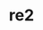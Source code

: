 ---
title: "re2"
layout: cache
categories: [package, develop]
meta: {"compilers": ["apple-clang@16.0.0", "gcc@11.4.0", "gcc@13.2.0"], "num_specs": 27, "num_specs_by_stack": {"e4s": 6, "hep": 5, "ml-darwin-aarch64-mps": 4, "ml-linux-aarch64-cpu": 6, "ml-linux-aarch64-cuda": 6, "ml-linux-x86_64-cpu": 6, "ml-linux-x86_64-cuda": 6, "ml-linux-x86_64-rocm": 6, "root": 27}, "oss": ["sequoia", "ubuntu22.04", "ubuntu24.04"], "platforms": ["darwin", "linux"], "stacks": ["e4s", "hep", "ml-darwin-aarch64-mps", "ml-linux-aarch64-cpu", "ml-linux-aarch64-cuda", "ml-linux-x86_64-cpu", "ml-linux-x86_64-cuda", "ml-linux-x86_64-rocm", "root"], "targets": ["aarch64", "x86_64_v3"], "versions": ["2024-07-02"]}
spec_details: [{"compiler": "gcc@11.4.0", "hash": "42b5iidkpmdytaqm5gvxlsxxswkdbdgl", "os": "ubuntu22.04", "platform": "linux", "size": "-", "stacks": ["e4s", "root"], "target": "x86_64_v3", "variants": ["build_system=cmake", "build_type=Release", "generator=make", "~icu", "~ipo", "+pic", "+shared"], "versions": ["2024-07-02"]}, {"compiler": "gcc@11.4.0", "hash": "4nplkg26oiu4s76mvj6so57p3ib6go7g", "os": "ubuntu22.04", "platform": "linux", "size": "-", "stacks": ["hep", "root"], "target": "x86_64_v3", "variants": ["build_system=cmake", "build_type=Release", "generator=make", "~icu", "~ipo", "+pic", "+shared"], "versions": ["2024-07-02"]}, {"compiler": "gcc@11.4.0", "hash": "5nwyjkc6wxfi7duj5qb7gal5qqi3sjea", "os": "ubuntu22.04", "platform": "linux", "size": "-", "stacks": ["e4s", "root"], "target": "x86_64_v3", "variants": ["build_system=cmake", "build_type=Release", "generator=make", "~icu", "~ipo", "+pic", "+shared"], "versions": ["2024-07-02"]}, {"compiler": "gcc@13.2.0", "hash": "cx2zdq5y4nro4xcvmoivb6eynijuzrid", "os": "ubuntu24.04", "platform": "linux", "size": "-", "stacks": ["ml-linux-aarch64-cpu", "ml-linux-aarch64-cuda", "root"], "target": "aarch64", "variants": ["build_system=cmake", "build_type=Release", "generator=make", "~icu", "~ipo", "+pic", "+shared"], "versions": ["2024-07-02"]}, {"compiler": "gcc@13.2.0", "hash": "gjyhclbfvpnir235cbr3zyybrr4faiql", "os": "ubuntu24.04", "platform": "linux", "size": "-", "stacks": ["ml-linux-aarch64-cpu", "ml-linux-aarch64-cuda", "root"], "target": "aarch64", "variants": ["build_system=cmake", "build_type=Release", "generator=make", "~icu", "~ipo", "+pic", "+shared"], "versions": ["2024-07-02"]}, {"compiler": "gcc@13.2.0", "hash": "iqlz6kxhf4z4ojl2wz56evjdtb3o6xie", "os": "ubuntu24.04", "platform": "linux", "size": "-", "stacks": ["ml-linux-x86_64-cpu", "ml-linux-x86_64-cuda", "ml-linux-x86_64-rocm", "root"], "target": "x86_64_v3", "variants": ["build_system=cmake", "build_type=Release", "generator=make", "~icu", "~ipo", "+pic", "+shared"], "versions": ["2024-07-02"]}, {"compiler": "gcc@13.2.0", "hash": "jzsm27vs64vc2hho7x6xnoeyukn7tjh3", "os": "ubuntu24.04", "platform": "linux", "size": "-", "stacks": ["ml-linux-aarch64-cpu", "ml-linux-aarch64-cuda", "root"], "target": "aarch64", "variants": ["build_system=cmake", "build_type=Release", "generator=make", "~icu", "~ipo", "+pic", "+shared"], "versions": ["2024-07-02"]}, {"compiler": "gcc@13.2.0", "hash": "ktn6guv6c4etkkemid4ov6pzb6zti3sm", "os": "ubuntu24.04", "platform": "linux", "size": "-", "stacks": ["ml-linux-x86_64-cpu", "ml-linux-x86_64-cuda", "ml-linux-x86_64-rocm", "root"], "target": "x86_64_v3", "variants": ["build_system=cmake", "build_type=Release", "generator=make", "~icu", "~ipo", "+pic", "+shared"], "versions": ["2024-07-02"]}, {"compiler": "gcc@11.4.0", "hash": "m5joe4xiegqoukin6vg2gbmcpc5qxaml", "os": "ubuntu22.04", "platform": "linux", "size": "-", "stacks": ["e4s", "root"], "target": "x86_64_v3", "variants": ["build_system=cmake", "build_type=Release", "generator=make", "~icu", "~ipo", "+pic", "+shared"], "versions": ["2024-07-02"]}, {"compiler": "gcc@13.2.0", "hash": "mclz4fxsunyo5cekixr7nsftrpyyqkz4", "os": "ubuntu24.04", "platform": "linux", "size": "-", "stacks": ["ml-linux-x86_64-cpu", "ml-linux-x86_64-cuda", "ml-linux-x86_64-rocm", "root"], "target": "x86_64_v3", "variants": ["build_system=cmake", "build_type=Release", "generator=make", "~icu", "~ipo", "+pic", "+shared"], "versions": ["2024-07-02"]}, {"compiler": "gcc@11.4.0", "hash": "nnen3n4skwduuakrchg6w4cb5xfju475", "os": "ubuntu22.04", "platform": "linux", "size": "-", "stacks": ["hep", "root"], "target": "x86_64_v3", "variants": ["build_system=cmake", "build_type=Release", "generator=make", "~icu", "~ipo", "+pic", "+shared"], "versions": ["2024-07-02"]}, {"compiler": "gcc@13.2.0", "hash": "pezhwgf2idivvpmiud7lxleukkdvi7uv", "os": "ubuntu24.04", "platform": "linux", "size": "-", "stacks": ["ml-linux-x86_64-cpu", "ml-linux-x86_64-cuda", "ml-linux-x86_64-rocm", "root"], "target": "x86_64_v3", "variants": ["build_system=cmake", "build_type=Release", "generator=make", "~icu", "~ipo", "+pic", "+shared"], "versions": ["2024-07-02"]}, {"compiler": "gcc@13.2.0", "hash": "qblg2tnikhio2cguud5mikbf7uvwsbdq", "os": "ubuntu24.04", "platform": "linux", "size": "-", "stacks": ["ml-linux-aarch64-cpu", "ml-linux-aarch64-cuda", "root"], "target": "aarch64", "variants": ["build_system=cmake", "build_type=Release", "generator=make", "~icu", "~ipo", "+pic", "+shared"], "versions": ["2024-07-02"]}, {"compiler": "gcc@11.4.0", "hash": "qdwufbvwo7maug3bsjrinq4bj6xalm7t", "os": "ubuntu22.04", "platform": "linux", "size": "-", "stacks": ["hep", "root"], "target": "x86_64_v3", "variants": ["build_system=cmake", "build_type=Release", "generator=make", "~icu", "~ipo", "+pic", "+shared"], "versions": ["2024-07-02"]}, {"compiler": "gcc@13.2.0", "hash": "qqguumph52pnouwmsjnq4p45lz66wdo2", "os": "ubuntu24.04", "platform": "linux", "size": "-", "stacks": ["ml-linux-aarch64-cpu", "ml-linux-aarch64-cuda", "root"], "target": "aarch64", "variants": ["build_system=cmake", "build_type=Release", "generator=make", "~icu", "~ipo", "+pic", "+shared"], "versions": ["2024-07-02"]}, {"compiler": "gcc@11.4.0", "hash": "qt3egdnuumvqvctrokucd46vpauhmr4w", "os": "ubuntu22.04", "platform": "linux", "size": "-", "stacks": ["e4s", "root"], "target": "x86_64_v3", "variants": ["build_system=cmake", "build_type=Release", "generator=make", "~icu", "~ipo", "+pic", "+shared"], "versions": ["2024-07-02"]}, {"compiler": "apple-clang@16.0.0", "hash": "rexghskv4e33w3xb2gvkmigks6pjqxpz", "os": "sequoia", "platform": "darwin", "size": "-", "stacks": ["ml-darwin-aarch64-mps", "root"], "target": "aarch64", "variants": ["build_system=cmake", "build_type=Release", "generator=make", "~icu", "~ipo", "+pic", "+shared"], "versions": ["2024-07-02"]}, {"compiler": "gcc@11.4.0", "hash": "rik7orwyny6ymgkro3bgchwsfjqawrww", "os": "ubuntu22.04", "platform": "linux", "size": "-", "stacks": ["e4s", "root"], "target": "x86_64_v3", "variants": ["build_system=cmake", "build_type=Release", "generator=make", "~icu", "~ipo", "+pic", "+shared"], "versions": ["2024-07-02"]}, {"compiler": "gcc@11.4.0", "hash": "sdxj3dni5236vnqkwkl4bcdmfaonynrx", "os": "ubuntu22.04", "platform": "linux", "size": "-", "stacks": ["hep", "root"], "target": "x86_64_v3", "variants": ["build_system=cmake", "build_type=Release", "generator=make", "~icu", "~ipo", "+pic", "+shared"], "versions": ["2024-07-02"]}, {"compiler": "apple-clang@16.0.0", "hash": "sslgq2gfah6sssg5l4hebkn77o3jizmf", "os": "sequoia", "platform": "darwin", "size": "-", "stacks": ["ml-darwin-aarch64-mps", "root"], "target": "aarch64", "variants": ["build_system=cmake", "build_type=Release", "generator=make", "~icu", "~ipo", "+pic", "+shared"], "versions": ["2024-07-02"]}, {"compiler": "apple-clang@16.0.0", "hash": "tlhsxvjcs2rlnrk3gujuosjm62gujcbu", "os": "sequoia", "platform": "darwin", "size": "-", "stacks": ["ml-darwin-aarch64-mps", "root"], "target": "aarch64", "variants": ["build_system=cmake", "build_type=Release", "generator=make", "~icu", "~ipo", "+pic", "+shared"], "versions": ["2024-07-02"]}, {"compiler": "gcc@11.4.0", "hash": "trb4xf2x3x4kuu563xxdz4qhh4mpdvvw", "os": "ubuntu22.04", "platform": "linux", "size": "-", "stacks": ["e4s", "root"], "target": "x86_64_v3", "variants": ["build_system=cmake", "build_type=Release", "generator=make", "~icu", "~ipo", "+pic", "+shared"], "versions": ["2024-07-02"]}, {"compiler": "gcc@11.4.0", "hash": "ughedbo6ubd5aowx2qjdtra2wbzwp63f", "os": "ubuntu22.04", "platform": "linux", "size": "-", "stacks": ["hep", "root"], "target": "x86_64_v3", "variants": ["build_system=cmake", "build_type=Release", "generator=make", "~icu", "~ipo", "+pic", "+shared"], "versions": ["2024-07-02"]}, {"compiler": "gcc@13.2.0", "hash": "vdgqhxhoidcvainijrcirhqcnd4zqnve", "os": "ubuntu24.04", "platform": "linux", "size": "-", "stacks": ["ml-linux-x86_64-cpu", "ml-linux-x86_64-cuda", "ml-linux-x86_64-rocm", "root"], "target": "x86_64_v3", "variants": ["build_system=cmake", "build_type=Release", "generator=make", "~icu", "~ipo", "+pic", "+shared"], "versions": ["2024-07-02"]}, {"compiler": "apple-clang@16.0.0", "hash": "w3nxxyckqtcmbhco7k7perwmyh3dugke", "os": "sequoia", "platform": "darwin", "size": "-", "stacks": ["ml-darwin-aarch64-mps", "root"], "target": "aarch64", "variants": ["build_system=cmake", "build_type=Release", "generator=make", "~icu", "~ipo", "+pic", "+shared"], "versions": ["2024-07-02"]}, {"compiler": "gcc@13.2.0", "hash": "whphs7ozbcxh5wynu4ajf6qbylkx72zv", "os": "ubuntu24.04", "platform": "linux", "size": "-", "stacks": ["ml-linux-x86_64-cpu", "ml-linux-x86_64-cuda", "ml-linux-x86_64-rocm", "root"], "target": "x86_64_v3", "variants": ["build_system=cmake", "build_type=Release", "generator=make", "~icu", "~ipo", "+pic", "+shared"], "versions": ["2024-07-02"]}, {"compiler": "gcc@13.2.0", "hash": "zbwitvvsrikvrfejgx35gjxirhgen3xn", "os": "ubuntu24.04", "platform": "linux", "size": "-", "stacks": ["ml-linux-aarch64-cpu", "ml-linux-aarch64-cuda", "root"], "target": "aarch64", "variants": ["build_system=cmake", "build_type=Release", "generator=make", "~icu", "~ipo", "+pic", "+shared"], "versions": ["2024-07-02"]}]
---